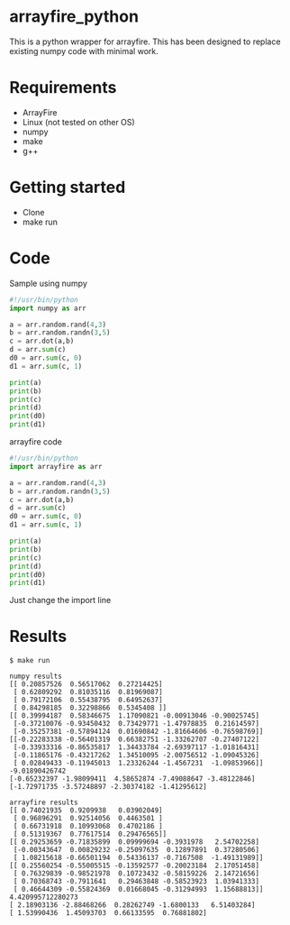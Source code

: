 arrayfire_python
================

This is a python wrapper for arrayfire. This has been designed to replace existing numpy code with minimal work.

Requirements
============

* ArrayFire
* Linux (not tested on other OS)
* numpy
* make
* g++

Getting started
===============

* Clone
* make run

Code
=====

Sample using numpy

```python
#!/usr/bin/python
import numpy as arr

a = arr.random.rand(4,3)
b = arr.random.randn(3,5)
c = arr.dot(a,b)
d = arr.sum(c)
d0 = arr.sum(c, 0)
d1 = arr.sum(c, 1)

print(a)
print(b)
print(c)
print(d)
print(d0)
print(d1)
```

arrayfire code

```python
#!/usr/bin/python
import arrayfire as arr

a = arr.random.rand(4,3)
b = arr.random.randn(3,5)
c = arr.dot(a,b)
d = arr.sum(c)
d0 = arr.sum(c, 0)
d1 = arr.sum(c, 1)

print(a)
print(b)
print(c)
print(d)
print(d0)
print(d1)
```

Just change the import line

Results
=======
```
$ make run

numpy results
[[ 0.20857526  0.56517062  0.27214425]
 [ 0.62809292  0.81035116  0.81969087]
 [ 0.79172106  0.55438795  0.64952637]
 [ 0.84298185  0.32298866  0.5345408 ]]
[[ 0.39994187  0.58346675  1.17090821 -0.00913046 -0.90025745]
 [-0.37210076 -0.93450432  0.73429771 -1.47978835  0.21614597]
 [-0.35257381 -0.57894124  0.01690842 -1.81664606 -0.76598769]]
[[-0.22283338 -0.56401319  0.66382751 -1.33262707 -0.27407122]
 [-0.33933316 -0.86535817  1.34433784 -2.69397117 -1.01816431]
 [-0.11865176 -0.43217262  1.34510095 -2.00756512 -1.09045326]
 [ 0.02849433 -0.11945013  1.23326244 -1.4567231  -1.09853966]]
-9.01890426742
[-0.65232397 -1.98099411  4.58652874 -7.49088647 -3.48122846]
[-1.72971735 -3.57248897 -2.30374182 -1.41295612]

arrayfire results
[[ 0.74021935  0.9209938   0.03902049]
 [ 0.96896291  0.92514056  0.4463501 ]
 [ 0.66731918  0.10993068  0.4702186 ]
 [ 0.51319367  0.77617514  0.29476565]]
[[ 0.29253659 -0.71835899  0.09999694 -0.3931978   2.54702258]
 [-0.00343647  0.00829232 -0.25097635  0.12897891  0.37280506]
 [ 1.08215618 -0.66501194  0.54336137 -0.7167508  -1.49131989]]
[[ 0.25560254 -0.55005515 -0.13592577 -0.20023184  2.17051458]
 [ 0.76329839 -0.98521978  0.10723432 -0.58159226  2.14721656]
 [ 0.70368743 -0.7911641   0.29463848 -0.58523923  1.03941333]
 [ 0.46644309 -0.55824369  0.01668045 -0.31294993  1.15688813]]
4.420995712280273
[ 2.18903136 -2.88468266  0.28262749 -1.6800133   6.51403284]
[ 1.53990436  1.45093703  0.66133595  0.76881802]
```
